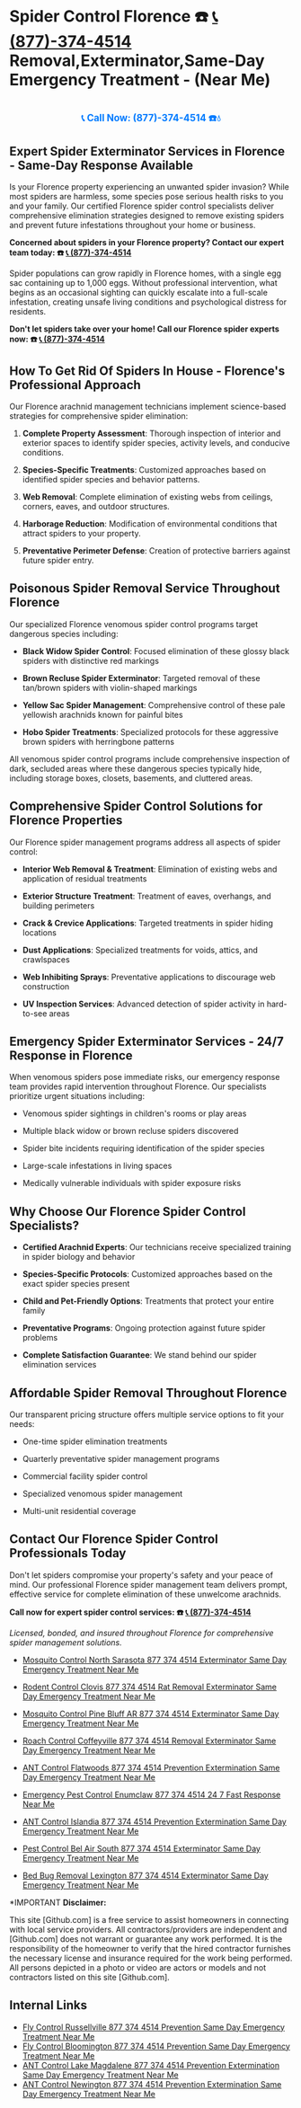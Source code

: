 # Spider Control Florence ☎️ [📞 (877)-374-4514](https://pest-control-4514.netlify.app) Removal,Exterminator,Same-Day Emergency Treatment - (Near Me)
# 

<p align="center" style="font-size: 1.2em; font-weight: bold; margin: 20px 0;">
  <a href="https://pest-control-4514.netlify.app" target="_blank" style="color: #007BFF; text-decoration: none;">📞 Call Now: (877)-374-4514 ☎️💧</a>
</p>

## Expert Spider Exterminator Services in Florence - Same-Day Response Available

Is your Florence property experiencing an unwanted spider invasion? While most spiders are harmless, some species pose serious health risks to you and your family. Our certified Florence spider control specialists deliver comprehensive elimination strategies designed to remove existing spiders and prevent future infestations throughout your home or business.

**Concerned about spiders in your Florence property? Contact our expert team today: ☎️ [📞 (877)-374-4514](https://pest-control-4514.netlify.app)**

Spider populations can grow rapidly in Florence homes, with a single egg sac containing up to 1,000 eggs. Without professional intervention, what begins as an occasional sighting can quickly escalate into a full-scale infestation, creating unsafe living conditions and psychological distress for residents.

**Don't let spiders take over your home! Call our Florence spider experts now: ☎️ [📞 (877)-374-4514](https://pest-control-4514.netlify.app)**

## How To Get Rid Of Spiders In House - Florence's Professional Approach

Our Florence arachnid management technicians implement science-based strategies for comprehensive spider elimination:

1. **Complete Property Assessment**: Thorough inspection of interior and exterior spaces to identify spider species, activity levels, and conducive conditions.

2. **Species-Specific Treatments**: Customized approaches based on identified spider species and behavior patterns.

3. **Web Removal**: Complete elimination of existing webs from ceilings, corners, eaves, and outdoor structures.

4. **Harborage Reduction**: Modification of environmental conditions that attract spiders to your property.

5. **Preventative Perimeter Defense**: Creation of protective barriers against future spider entry.

## Poisonous Spider Removal Service Throughout Florence

Our specialized Florence venomous spider control programs target dangerous species including:

- **Black Widow Spider Control**: Focused elimination of these glossy black spiders with distinctive red markings

- **Brown Recluse Spider Exterminator**: Targeted removal of these tan/brown spiders with violin-shaped markings

- **Yellow Sac Spider Management**: Comprehensive control of these pale yellowish arachnids known for painful bites

- **Hobo Spider Treatments**: Specialized protocols for these aggressive brown spiders with herringbone patterns

All venomous spider control programs include comprehensive inspection of dark, secluded areas where these dangerous species typically hide, including storage boxes, closets, basements, and cluttered areas.

## Comprehensive Spider Control Solutions for Florence Properties

Our Florence spider management programs address all aspects of spider control:

- **Interior Web Removal & Treatment**: Elimination of existing webs and application of residual treatments

- **Exterior Structure Treatment**: Treatment of eaves, overhangs, and building perimeters

- **Crack & Crevice Applications**: Targeted treatments in spider hiding locations

- **Dust Applications**: Specialized treatments for voids, attics, and crawlspaces

- **Web Inhibiting Sprays**: Preventative applications to discourage web construction

- **UV Inspection Services**: Advanced detection of spider activity in hard-to-see areas

## Emergency Spider Exterminator Services - 24/7 Response in Florence

When venomous spiders pose immediate risks, our emergency response team provides rapid intervention throughout Florence. Our specialists prioritize urgent situations including:

- Venomous spider sightings in children's rooms or play areas

- Multiple black widow or brown recluse spiders discovered

- Spider bite incidents requiring identification of the spider species

- Large-scale infestations in living spaces

- Medically vulnerable individuals with spider exposure risks

## Why Choose Our Florence Spider Control Specialists?

- **Certified Arachnid Experts**: Our technicians receive specialized training in spider biology and behavior

- **Species-Specific Protocols**: Customized approaches based on the exact spider species present

- **Child and Pet-Friendly Options**: Treatments that protect your entire family

- **Preventative Programs**: Ongoing protection against future spider problems

- **Complete Satisfaction Guarantee**: We stand behind our spider elimination services

## Affordable Spider Removal Throughout Florence

Our transparent pricing structure offers multiple service options to fit your needs:

- One-time spider elimination treatments

- Quarterly preventative spider management programs

- Commercial facility spider control

- Specialized venomous spider management

- Multi-unit residential coverage

## Contact Our Florence Spider Control Professionals Today

Don't let spiders compromise your property's safety and your peace of mind. Our professional Florence spider management team delivers prompt, effective service for complete elimination of these unwelcome arachnids.

**Call now for expert spider control services: ☎️ [📞 (877)-374-4514](https://pest-control-4514.netlify.app)**

*Licensed, bonded, and insured throughout Florence for comprehensive spider management solutions.*


- [Mosquito Control North Sarasota 877 374 4514 Exterminator Same Day Emergency Treatment Near Me](https://github.com/allyoucaneatsushiin/pest-control/blob/main/Mosquito-Control-North-Sarasota-877-374-4514-Exterminator-Same-Day-Emergency-Treatment-Near-Me.md)
- [Rodent Control Clovis 877 374 4514 Rat Removal Exterminator Same Day Emergency Treatment Near Me](https://github.com/allyoucaneatsushiin/pest-control/blob/main/Rodent-Control-Clovis-877-374-4514-Rat-Removal-Exterminator-Same-Day-Emergency-Treatment-Near-Me.md)
- [Mosquito Control Pine Bluff AR 877 374 4514 Exterminator Same Day Emergency Treatment Near Me](https://github.com/allyoucaneatsushiin/pest-control/blob/main/Mosquito-Control-Pine-Bluff-AR-877-374-4514-Exterminator-Same-Day-Emergency-Treatment-Near-Me.md)


- [Roach Control Coffeyville 877 374 4514 Removal Exterminator Same Day Emergency Treatment Near Me](https://github.com/allyoucaneatsushiin/pest-control/blob/main/Roach-Control-Coffeyville-877-374-4514-Removal-Exterminator-Same-Day-Emergency-Treatment-Near-Me.md)
- [ANT Control Flatwoods 877 374 4514 Prevention Extermination Same Day Emergency Treatment Near Me](https://github.com/allyoucaneatsushiin/pest-control/blob/main/ANT-Control-Flatwoods-877-374-4514-Prevention-Extermination-Same-Day-Emergency-Treatment-Near-Me.md)
- [Emergency Pest Control Enumclaw 877 374 4514 24 7 Fast Response Near Me](https://github.com/allyoucaneatsushiin/pest-control/blob/main/Emergency-Pest-Control-Enumclaw-877-374-4514-24-7-Fast-Response-Near-Me.md)


- [ANT Control Islandia 877 374 4514 Prevention Extermination Same Day Emergency Treatment Near Me](https://github.com/allyoucaneatsushiin/pest-control/blob/main/ANT-Control-Islandia-877-374-4514-Prevention-Extermination-Same-Day-Emergency-Treatment-Near-Me.md)
- [Pest Control Bel Air South 877 374 4514 Exterminator Same Day Emergency Treatment Near Me](https://github.com/allyoucaneatsushiin/pest-control/blob/main/Pest-Control-Bel-Air-South-877-374-4514-Exterminator-Same-Day-Emergency-Treatment-Near-Me.md)
- [Bed Bug Removal Lexington 877 374 4514 Exterminator Same Day Emergency Treatment Near Me](https://github.com/allyoucaneatsushiin/pest-control/blob/main/Bed-Bug-Removal-Lexington-877-374-4514-Exterminator-Same-Day-Emergency-Treatment-Near-Me.md)


*IMPORTANT **Disclaimer:**  

This site [Github.com] is a free service to assist homeowners in connecting with local service providers. All contractors/providers are independent and [Github.com] does not warrant or guarantee any work performed. It is the responsibility of the homeowner to verify that the hired contractor furnishes the necessary license and insurance required for the work being performed. All persons depicted in a photo or video are actors or models and not contractors listed on this site [Github.com].


## Internal Links
- [Fly Control Russellville 877 374 4514 Prevention Same Day Emergency Treatment Near Me](https://github.com/allyoucaneatsushiin/pest-control/blob/main/Fly-Control-Russellville-877-374-4514-Prevention-Same-Day-Emergency-Treatment-Near-Me.md)
- [Fly Control Bloomington 877 374 4514 Prevention Same Day Emergency Treatment Near Me](https://github.com/allyoucaneatsushiin/pest-control/blob/main/Fly-Control-Bloomington-877-374-4514-Prevention-Same-Day-Emergency-Treatment-Near-Me.md)
- [ANT Control Lake Magdalene 877 374 4514 Prevention Extermination Same Day Emergency Treatment Near Me](https://github.com/allyoucaneatsushiin/pest-control/blob/main/ANT-Control-Lake-Magdalene-877-374-4514-Prevention-Extermination-Same-Day-Emergency-Treatment-Near-Me.md)
- [ANT Control Newington 877 374 4514 Prevention Extermination Same Day Emergency Treatment Near Me](https://github.com/allyoucaneatsushiin/pest-control/blob/main/ANT-Control-Newington-877-374-4514-Prevention-Extermination-Same-Day-Emergency-Treatment-Near-Me.md)
